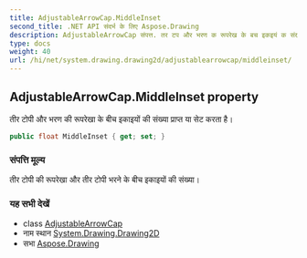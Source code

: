 ```yaml
---
title: AdjustableArrowCap.MiddleInset
second_title: .NET API संदर्भ के लिए Aspose.Drawing
description: AdjustableArrowCap संपत्त. तर टप और भरण क रूपरेख के बच इकइयं क संख्य प्रप्त य सेट करत है
type: docs
weight: 40
url: /hi/net/system.drawing.drawing2d/adjustablearrowcap/middleinset/
---
```

## AdjustableArrowCap.MiddleInset property

तीर टोपी और भरण की रूपरेखा के बीच इकाइयों की संख्या प्राप्त या सेट करता है।

```csharp
public float MiddleInset { get; set; }
```

### संपत्ति मूल्य

तीर टोपी की रूपरेखा और तीर टोपी भरने के बीच इकाइयों की संख्या।

### यह सभी देखें

* class [AdjustableArrowCap](../)
* नाम स्थान [System.Drawing.Drawing2D](../../adjustablearrowcap/)
* सभा [Aspose.Drawing](../../../)


